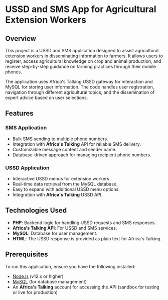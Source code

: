 # USSD and SMS App for Agricultural Extension Workers

## Overview

This project is a USSD and SMS application designed to assist agricultural extension workers in disseminating information to farmers. It allows users to register, access agricultural knowledge on crop and animal production, and receive step-by-step guidance on farming practices through their mobile phones.

The application uses Africa's Talking USSD gateway for interaction and MySQL for storing user information. The code handles user registration, navigation through different agricultural topics, and the dissemination of expert advice based on user selections.

## Features

### SMS Application
- Bulk SMS sending to multiple phone numbers.
- Integration with **Africa's Talking** API for reliable SMS delivery.
- Customizable message content and sender name.
- Database-driven approach for managing recipient phone numbers.

### USSD Application
- Interactive USSD menus for extension workers.
- Real-time data retrieval from the MySQL database.
- Easy to expand with additional USSD menu options.
- Integration with **Africa's Talking** USSD API.

## Technologies Used
- **PHP**: Backend logic for handling USSD requests and SMS responses.
- **Africa's Talking API**: For USSD and SMS services.
- **MySQL**: Database for user management.
- **HTML**: The USSD response is provided as plain text for Africa's Talking.

## Prerequisites

To run this application, ensure you have the following installed:

- [Node.js](https://nodejs.org/) (v12.x or higher)
- [MySQL](https://www.mysql.com/) (for database management)
- An **Africa's Talking** account for accessing the API (sandbox for testing or live for production)

